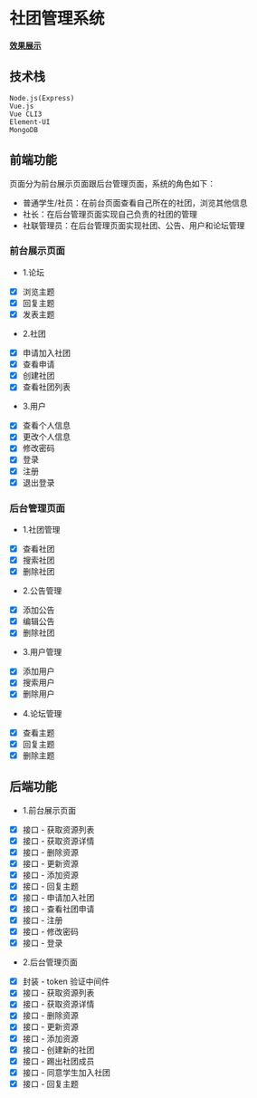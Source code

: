 # 社团管理系统
**[效果展示](http://note.youdao.com/s/HIdMYdV7)**

## 技术栈
```
Node.js(Express)
Vue.js
Vue CLI3
Element-UI
MongoDB
```
## 前端功能
页面分为前台展示页面跟后台管理页面，系统的角色如下：
- 普通学生/社员：在前台页面查看自己所在的社团，浏览其他信息
- 社长：在后台管理页面实现自己负责的社团的管理
- 社联管理员：在后台管理页面实现社团、公告、用户和论坛管理
### 前台展示页面
- 1.论坛
- [x] 浏览主题
- [x] 回复主题
- [x] 发表主题
- 2.社团
- [x] 申请加入社团
- [x] 查看申请
- [x] 创建社团
- [x] 查看社团列表
- 3.用户
- [x] 查看个人信息
- [x] 更改个人信息
- [x] 修改密码
- [x] 登录
- [x] 注册
- [x] 退出登录
### 后台管理页面
- 1.社团管理
- [x] 查看社团
- [x] 搜索社团
- [x] 删除社团
- 2.公告管理
- [x] 添加公告
- [x] 编辑公告
- [x] 删除社团
- 3.用户管理
- [x] 添加用户
- [x] 搜索用户
- [x] 删除用户
- 4.论坛管理
- [x] 查看主题
- [x] 回复主题
- [x] 删除主题
## 后端功能
- 1.前台展示页面
- [x] 接口 - 获取资源列表
- [x] 接口 - 获取资源详情
- [x] 接口 - 删除资源
- [x] 接口 - 更新资源
- [x] 接口 - 添加资源
- [x] 接口 - 回复主题
- [x] 接口 - 申请加入社团
- [x] 接口 - 查看社团申请
- [x] 接口 - 注册
- [x] 接口 - 修改密码
- [x] 接口 - 登录
- 2.后台管理页面
- [x] 封装 - token 验证中间件
- [x] 接口 - 获取资源列表
- [x] 接口 - 获取资源详情
- [x] 接口 - 删除资源
- [x] 接口 - 更新资源
- [x] 接口 - 添加资源
- [x] 接口 - 创建新的社团
- [x] 接口 - 踢出社团成员
- [x] 接口 - 同意学生加入社团
- [x] 接口 - 回复主题
